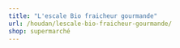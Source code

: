 ```yaml
---
title: "L'escale Bio fraicheur gourmande"
url: /houdan/lescale-bio-fraicheur-gourmande/
shop: supermarché
---
```

